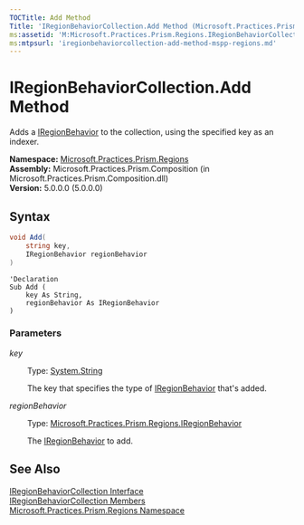 ```yaml
---
TOCTitle: Add Method
Title: 'IRegionBehaviorCollection.Add Method (Microsoft.Practices.Prism.Regions)'
ms:assetid: 'M:Microsoft.Practices.Prism.Regions.IRegionBehaviorCollection.Add(System.String,Microsoft.Practices.Prism.Regions.IRegionBehavior)'
ms:mtpsurl: 'iregionbehaviorcollection-add-method-mspp-regions.md'
---
```


# IRegionBehaviorCollection.Add Method

Adds a [IRegionBehavior](/patterns-practices/reference/mspp-regions-namespace) to the collection, using the specified key as an indexer.

**Namespace:** [Microsoft.Practices.Prism.Regions](/patterns-practices/reference/mspp-regions-namespace)<br/>
**Assembly:** Microsoft.Practices.Prism.Composition (in Microsoft.Practices.Prism.Composition.dll)<br/>
**Version:** 5.0.0.0 (5.0.0.0)

## Syntax
```C#
void Add(
	string key,
	IRegionBehavior regionBehavior
)
```

```VB
'Declaration
Sub Add ( 
	key As String,
	regionBehavior As IRegionBehavior
)
```

### Parameters

*key*  

&nbsp;&nbsp;&nbsp;&nbsp;&nbsp;&nbsp;&nbsp;&nbsp;Type: [System.String](http://msdn.microsoft.com/en-us/library/s1wwdcbf)  

&nbsp;&nbsp;&nbsp;&nbsp;&nbsp;&nbsp;&nbsp;&nbsp;The key that specifies the type of [IRegionBehavior](/patterns-practices/reference/iregionbehavior-interface-mspp-regions) that's added.

*regionBehavior*  

&nbsp;&nbsp;&nbsp;&nbsp;&nbsp;&nbsp;&nbsp;&nbsp;Type: [Microsoft.Practices.Prism.Regions.IRegionBehavior](/patterns-practices/reference/iregionbehavior-interface-mspp-regions)  

&nbsp;&nbsp;&nbsp;&nbsp;&nbsp;&nbsp;&nbsp;&nbsp;The [IRegionBehavior](/patterns-practices/reference/iregionbehavior-interface-mspp-regions) to add.

## See Also

[IRegionBehaviorCollection Interface](/patterns-practices/reference/iregionbehaviorcollection-interface-mspp-regions)<br/>
[IRegionBehaviorCollection Members](/patterns-practices/reference/iregionbehaviorcollection-members-mspp-regions)<br/>
[Microsoft.Practices.Prism.Regions Namespace](/patterns-practices/reference/mspp-regions-namespace)<br/>